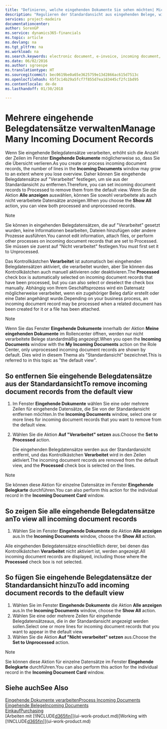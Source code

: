 ```yaml
---
title: "Definieren, welche eingehenden Dokumente Sie sehen möchten| Microsoft Docs"
description: "Regulieren der Standardansicht aus eingehenden Belege, wie Erechnungen, um die Übersicht verarbeiteten und nicht verarbeiteten Datensätzen zu verbessern."
services: project-madeira
documentationcenter: 
author: SorenGP
ms.service: dynamics365-financials
ms.topic: article
ms.devlang: na
ms.tgt_pltfrm: na
ms.workload: na
ms.search.keywords: electronic document, e-invoice, incoming document, OCR, ecommerce, document exchange, import invoice
ms.date: 06/02/2016
ms.author: sgroespe
ms.translationtype: HT
ms.sourcegitcommit: bec0619be0a65e3625759e13d2866ac615d7513c
ms.openlocfilehash: 65f3c14b29a5fcf7f855d7ea183445cf2fc1bd95
ms.contentlocale: de-de
ms.lasthandoff: 01/30/2018

---
```

# <a name="manage-many-incoming-document-records"></a><span data-ttu-id="bcad4-103">Mehrere eingehende Belegdatensätze verwalten</span><span class="sxs-lookup"><span data-stu-id="bcad4-103">Manage Many Incoming Document Records</span></span>
<span data-ttu-id="bcad4-104">Wenn Sie eingehende Belegdatensätze verarbeiten, erhöht sich die Anzahl der Zeilen im Fenster **Eingehende Dokumente** möglicherweise so, dass Sie die Übersicht verlieren.</span><span class="sxs-lookup"><span data-stu-id="bcad4-104">As you create or process incoming document records, the number of lines in the **Incoming Documents** window may grow to an extent where you lose overview.</span></span> <span data-ttu-id="bcad4-105">Daher können Sie eingehende Belegdatensätze auf "Verarbeitet" festlegen, um sie aus der Standardansicht zu entfernen.</span><span class="sxs-lookup"><span data-stu-id="bcad4-105">Therefore, you can set incoming document records to Processed to remove them from the default view.</span></span> <span data-ttu-id="bcad4-106">Wenn Sie die Aktion **Alle anzeigen** auswählen, können Sie sowohl verarbeitete als auch nicht verarbeitete Datensätze anzeigen.</span><span class="sxs-lookup"><span data-stu-id="bcad4-106">When you choose the **Show All** action, you can view both processed and unprocessed records.</span></span>

> [!NOTE]  
>   <span data-ttu-id="bcad4-107">Sie können in eingehenden Belegdatensätzen, die auf "Verarbeitet" gesetzt wurden, keine Informationen bearbeiten, Dateien hinzufügen oder andere Prozesse ausführen.</span><span class="sxs-lookup"><span data-stu-id="bcad4-107">You cannot edit information, attach files, or perform other processes on incoming document records that are set to Processed.</span></span> <span data-ttu-id="bcad4-108">Sie müssen sie zuerst auf "Nicht verarbeitet" festlegen.</span><span class="sxs-lookup"><span data-stu-id="bcad4-108">You must first set it to Unprocessed.</span></span>

<span data-ttu-id="bcad4-109">Das Kontrollkästchen **Verarbeitet** ist automatisch bei eingehenden Belegdatensätzen aktiviert, die verarbeitet wurden, aber Sie können das Kontrollkästchen auch manuell aktivieren oder deaktivieren.</span><span class="sxs-lookup"><span data-stu-id="bcad4-109">The **Processed** check box is automatically selected on incoming document records that have been processed, but you can also select or deselect the check box manually.</span></span> <span data-ttu-id="bcad4-110">Abhängig von Ihrem Geschäftsprozess wird ein Datensatz möglicherweise verarbeitet, wenn ein zugehöriger Beleg dafür erstellt oder eine Datei angehängt wurde.</span><span class="sxs-lookup"><span data-stu-id="bcad4-110">Depending on your business process, an incoming document record may be processed when a related document has been created for it or a file has been attached.</span></span>

> [!NOTE]  
>   <span data-ttu-id="bcad4-111">Wenn Sie das Fenster **Eingehende Dokumente** innerhalb der Aktion **Meine eingehenden Dokumente** im Rollencenter öffnen, werden nur nicht verarbeitete Belege standardmäßig angezeigt.</span><span class="sxs-lookup"><span data-stu-id="bcad4-111">When you open the **Incoming Documents** window with the **My Incoming Documents** action on the Role Center, only unprocessed incoming document records are shown by default.</span></span> <span data-ttu-id="bcad4-112">Dies wird in diesem Thema als "Standardansicht" bezeichnet.</span><span class="sxs-lookup"><span data-stu-id="bcad4-112">This is referred to in this topic as "the default view".</span></span>

## <a name="to-remove-incoming-document-records-from-the-default-view"></a><span data-ttu-id="bcad4-113">So entfernen Sie eingehende Belegdatensätze aus der Standardansicht</span><span class="sxs-lookup"><span data-stu-id="bcad4-113">To remove incoming document records from the default view</span></span>
1. <span data-ttu-id="bcad4-114">Im Fenster **Eingehende Dokumente** wählen Sie eine oder mehrere Zeilen für eingehende Datensätze, die Sie von der Standardansicht entfernen möchten.</span><span class="sxs-lookup"><span data-stu-id="bcad4-114">In the **Incoming Documents** window, select one or more lines for incoming document records that you want to remove from the default view.</span></span>
2. <span data-ttu-id="bcad4-115">Wählen Sie die Aktion **Auf "Verarbeitet" setzen** aus.</span><span class="sxs-lookup"><span data-stu-id="bcad4-115">Choose the **Set to Processed** action.</span></span>

    <span data-ttu-id="bcad4-116">Die eingehenden Belegdatensätze werden aus der Standardansicht entfernt, und das Kontrollkästchen **Verarbeitet** wird in den Zeilen aktiviert.</span><span class="sxs-lookup"><span data-stu-id="bcad4-116">The incoming document records are removed from the default view, and the **Processed** check box is selected on the lines.</span></span>

> [!NOTE]  
>   <span data-ttu-id="bcad4-117">Sie können diese Aktion für einzelne Datensätze im Fenster **Eingehende Belegkarte** durchführen.</span><span class="sxs-lookup"><span data-stu-id="bcad4-117">You can also perform this action for the individual record in the **Incoming Document Card** window.</span></span>

## <a name="to-view-all-incoming-document-records"></a><span data-ttu-id="bcad4-118">So zeigen Sie alle eingehende Belegdatensätze an</span><span class="sxs-lookup"><span data-stu-id="bcad4-118">To view all incoming document records</span></span>
1. <span data-ttu-id="bcad4-119">Wählen Sie im Fenster **Eingehende Dokumente** die Aktion **Alle anzeigen** aus.</span><span class="sxs-lookup"><span data-stu-id="bcad4-119">In the **Incoming Documents** window, choose the **Show All** action.</span></span>

<span data-ttu-id="bcad4-120">Alle eingehenden Belegdatensätze einschließlich derer, bei denen das Kontrollkästchen **Verarbeitet** nicht aktiviert ist, werden angezeigt.</span><span class="sxs-lookup"><span data-stu-id="bcad4-120">All incoming document records are displayed, including those where the **Processed** check box is not selected.</span></span>

## <a name="to-add-incoming-document-records-to-the-default-view"></a><span data-ttu-id="bcad4-121">So fügen Sie eingehende Belegdatensätze der Standardansicht hinzu</span><span class="sxs-lookup"><span data-stu-id="bcad4-121">To add incoming document records to the default view</span></span>
1. <span data-ttu-id="bcad4-122">Wählen Sie im Fenster **Eingehende Dokumente** die Aktion **Alle anzeigen** aus.</span><span class="sxs-lookup"><span data-stu-id="bcad4-122">In the **Incoming Documents** window, choose the **Show All** action.</span></span>
2. <span data-ttu-id="bcad4-123">Wählen Sie eine oder mehrere Zeilen für eingehende Belegdatensätzeaus, die in der Standardansicht angezeigt werden sollen.</span><span class="sxs-lookup"><span data-stu-id="bcad4-123">Select one or more lines for incoming document records that you want to appear in the default view.</span></span>
3. <span data-ttu-id="bcad4-124">Wählen Sie die Aktion **Auf "Nicht verarbeitet" setzen** aus.</span><span class="sxs-lookup"><span data-stu-id="bcad4-124">Choose the **Set to Unprocessed** action.</span></span>  

> [!NOTE]  
>   <span data-ttu-id="bcad4-125">Sie können diese Aktion für einzelne Datensätze im Fenster **Eingehende Belegkarte** durchführen.</span><span class="sxs-lookup"><span data-stu-id="bcad4-125">You can also perform this action for the individual record in the **Incoming Document Card** window.</span></span>

## <a name="see-also"></a><span data-ttu-id="bcad4-126">Siehe auch</span><span class="sxs-lookup"><span data-stu-id="bcad4-126">See Also</span></span>
[<span data-ttu-id="bcad4-127">Eingehende Dokumente verarbeiten</span><span class="sxs-lookup"><span data-stu-id="bcad4-127">Process Incoming Documents</span></span>](across-process-income-documents.md)  
[<span data-ttu-id="bcad4-128">Eingehende Belege</span><span class="sxs-lookup"><span data-stu-id="bcad4-128">Incoming Documents</span></span>](across-income-documents.md)  
[<span data-ttu-id="bcad4-129">Einkauf</span><span class="sxs-lookup"><span data-stu-id="bcad4-129">Purchasing</span></span>](purchasing-manage-purchasing.md)  
<span data-ttu-id="bcad4-130">[Arbeiten mit [!INCLUDE[d365fin](includes/d365fin_md.md)]](ui-work-product.md)</span><span class="sxs-lookup"><span data-stu-id="bcad4-130">[Working with [!INCLUDE[d365fin](includes/d365fin_md.md)]](ui-work-product.md)</span></span>

